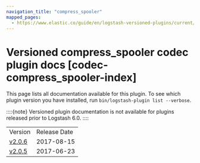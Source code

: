```yaml
---
navigation_title: "compress_spooler"
mapped_pages:
  - https://www.elastic.co/guide/en/logstash-versioned-plugins/current/codec-compress_spooler-index.html
---
```


# Versioned compress_spooler codec plugin docs [codec-compress_spooler-index]


This page lists all documentation available for this plugin.  To see which plugin version you have installed, run `bin/logstash-plugin list --verbose`.

::::{note}
Versioned plugin documentation is not available for plugins released prior to Logstash 6.0.
::::


|     |     |
| --- | --- |
| Version | Release Date |
| [v2.0.6](v2-0-6-plugins-codecs-compress_spooler.md) | 2017-08-15 |
| [v2.0.5](v2-0-5-plugins-codecs-compress_spooler.md) | 2017-06-23 |



